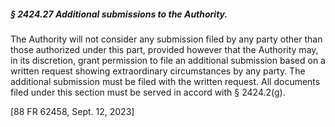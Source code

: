 ##### § 2424.27 Additional submissions to the Authority. #####

The Authority will not consider any submission filed by any party other than those authorized under this part, provided however that the Authority may, in its discretion, grant permission to file an additional submission based on a written request showing extraordinary circumstances by any party. The additional submission must be filed with the written request. All documents filed under this section must be served in accord with § 2424.2(g).

[88 FR 62458, Sept. 12, 2023]